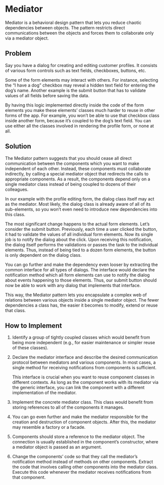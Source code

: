 # Mediator

Mediator is a behavioral design pattern that lets you reduce chaotic dependencies between objects. The pattern restricts direct communications between the objects and forces them to collaborate only via a mediator object.

## Problem

Say you have a dialog for creating and editing customer profiles. It consists of various form controls such as text fields, checkboxes, buttons, etc.

Some of the form elements may interact with others. For instance, selecting the “I have a dog” checkbox may reveal a hidden text field for entering the dog’s name. Another example is the submit button that has to validate values of all fields before saving the data.

By having this logic implemented directly inside the code of the form elements you make these elements’ classes much harder to reuse in other forms of the app. For example, you won’t be able to use that checkbox class inside another form, because it’s coupled to the dog’s text field. You can use either all the classes involved in rendering the profile form, or none at all.

## Solution

The Mediator pattern suggests that you should cease all direct communication between the components which you want to make independent of each other. Instead, these components must collaborate indirectly, by calling a special mediator object that redirects the calls to appropriate components. As a result, the components depend only on a single mediator class instead of being coupled to dozens of their colleagues.

In our example with the profile editing form, the dialog class itself may act as the mediator. Most likely, the dialog class is already aware of all of its sub-elements, so you won’t even need to introduce new dependencies into this class.

The most significant change happens to the actual form elements. Let’s consider the submit button. Previously, each time a user clicked the button, it had to validate the values of all individual form elements. Now its single job is to notify the dialog about the click. Upon receiving this notification, the dialog itself performs the validations or passes the task to the individual elements. Thus, instead of being tied to a dozen form elements, the button is only dependent on the dialog class.

You can go further and make the dependency even looser by extracting the common interface for all types of dialogs. The interface would declare the notification method which all form elements can use to notify the dialog about events happening to those elements. Thus, our submit button should now be able to work with any dialog that implements that interface.

This way, the Mediator pattern lets you encapsulate a complex web of relations between various objects inside a single mediator object. The fewer dependencies a class has, the easier it becomes to modify, extend or reuse that class.

## How to Implement

1. Identify a group of tightly coupled classes which would benefit from being more independent (e.g., for easier maintenance or simpler reuse of these classes).

1. Declare the mediator interface and describe the desired communication protocol between mediators and various components. In most cases, a single method for receiving notifications from components is sufficient.

    This interface is crucial when you want to reuse component classes in different contexts. As long as the component works with its mediator via the generic interface, you can link the component with a different implementation of the mediator.

1. Implement the concrete mediator class. This class would benefit from storing references to all of the components it manages.

1. You can go even further and make the mediator responsible for the creation and destruction of component objects. After this, the mediator may resemble a factory or a facade.

1. Components should store a reference to the mediator object. The connection is usually established in the component’s constructor, where a mediator object is passed as an argument.

1. Change the components’ code so that they call the mediator’s notification method instead of methods on other components. Extract the code that involves calling other components into the mediator class. Execute this code whenever the mediator receives notifications from that component.
